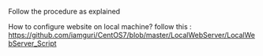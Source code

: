 Follow the procedure as explained 

How to configure website on local machine?
follow this : https://github.com/iamguri/CentOS7/blob/master/LocalWebServer/LocalWebServer_Script
